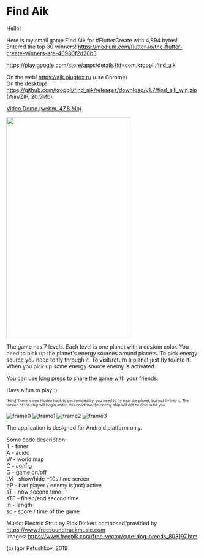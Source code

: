 # Find Aik

Hello!  

Here is my small game Find Aik for #FlutterCreate with 4,894 bytes!  
Entered the top 30 winners! https://medium.com/flutter-io/the-flutter-create-winners-are-40980f2d20b3  


https://play.google.com/store/apps/details?id=com.kroppli.find_aik

On the web! https://aik.plugfox.ru (use Chrome)  
On the desktop! https://github.com/kroppli/find_aik/releases/download/v1.7/find_aik_win.zip (Win/ZIP, 20.5Mb)

[Video Demo (webm, 47.8 Mb)](https://raw.githubusercontent.com/kroppli/find_aik/master/find_aik_demo.webm)  

<img src="https://github.com/kroppli/find_aik/raw/master/find_aik_demo.gif" width="324" height="576">




The game has 7 levels.
Each level is one planet with a custom color. You need to pick up the planet's energy sources around planets.
To pick energy source you need to fly through it. To visit/return a planet just fly to/into it.
When you pick up some energy source enemy is activated. 

You can use long press to share the game with your friends.  

Have a fun to play :)

<sub><sup>[Hint] There is one hidden hack to get immortality: you need to fly near the planet, but not fly into it. The torsion of the ship will begin and in this condition the enemy ship will not be able to hit you.</sup></sub>

![frame0](https://raw.githubusercontent.com/kroppli/find_aik/master/assets/frame0.png)
![frame1](https://raw.githubusercontent.com/kroppli/find_aik/master/assets/frame1.png)
![frame2](https://raw.githubusercontent.com/kroppli/find_aik/master/assets/frame2.png)
![frame3](https://raw.githubusercontent.com/kroppli/find_aik/master/assets/frame3.png)

The application is designed for Android platform only.

Some code description:  
T - timer  
A - auido  
W - world map  
C - config  
G - game on/off  
tM - show/hide +10s time screen  
bP - bad player / enemy is(not) active  
sT - now second time  
sTF - finish/end second time  
ln - length  
sc - score / time of the game  

Music: Electric Strut by Rick Dickert composed/provided by https://www.freesoundtrackmusic.com  
Images: https://www.freepik.com/free-vector/cute-dog-breeds_803197.htm

(c) Igor Petushkov, 2019
